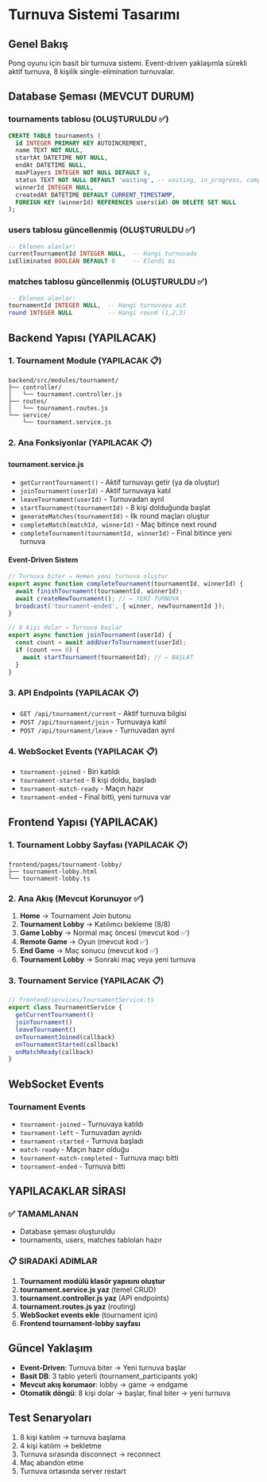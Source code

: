 # Turnuva Sistemi Tasarımı

## Genel Bakış
Pong oyunu için basit bir turnuva sistemi. Event-driven yaklaşımla sürekli aktif turnuva, 8 kişilik single-elimination turnuvalar.

## Database Şeması (MEVCUT DURUM)

### tournaments tablosu (OLUŞTURULDU ✅)
```sql
CREATE TABLE tournaments (
  id INTEGER PRIMARY KEY AUTOINCREMENT,
  name TEXT NOT NULL,
  startAt DATETIME NOT NULL,
  endAt DATETIME NULL,
  maxPlayers INTEGER NOT NULL DEFAULT 8,
  status TEXT NOT NULL DEFAULT 'waiting', -- waiting, in_progress, completed
  winnerId INTEGER NULL,
  createdAt DATETIME DEFAULT CURRENT_TIMESTAMP,
  FOREIGN KEY (winnerId) REFERENCES users(id) ON DELETE SET NULL
);
```

### users tablosu güncellenmiş (OLUŞTURULDU ✅)
```sql
-- Eklenen alanlar:
currentTournamentId INTEGER NULL,  -- Hangi turnuvada
isEliminated BOOLEAN DEFAULT 0     -- Elendi mi
```

### matches tablosu güncellenmiş (OLUŞTURULDU ✅)
```sql
-- Eklenen alanlar:
tournamentId INTEGER NULL,  -- Hangi turnuvaya ait
round INTEGER NULL          -- Hangi round (1,2,3)
```



## Backend Yapısı (YAPILACAK)

### 1. Tournament Module (YAPILACAK 📋)
```
backend/src/modules/tournament/
├── controller/
│   └── tournament.controller.js
├── routes/
│   └── tournament.routes.js
└── service/
    └── tournament.service.js
```

### 2. Ana Fonksiyonlar (YAPILACAK 📋)

#### tournament.service.js
- `getCurrentTournament()` - Aktif turnuvayı getir (ya da oluştur)
- `joinTournament(userId)` - Aktif turnuvaya katıl  
- `leaveTournament(userId)` - Turnuvadan ayrıl
- `startTournament(tournamentId)` - 8 kişi dolduğunda başlat
- `generateMatches(tournamentId)` - İlk round maçları oluştur
- `completeMatch(matchId, winnerId)` - Maç bitince next round
- `completeTournament(tournamentId, winnerId)` - Final bitince yeni turnuva

#### Event-Driven Sistem
```javascript
// Turnuva biter → Hemen yeni turnuva oluştur
export async function completeTournament(tournamentId, winnerId) {
  await finishTournament(tournamentId, winnerId);
  await createNewTournament(); // ← YENİ TURNUVA
  broadcast('tournament-ended', { winner, newTournamentId });
}

// 8 kişi dolar → Turnuva başlar
export async function joinTournament(userId) {
  const count = await addUserToTournament(userId);
  if (count === 8) {
    await startTournament(tournamentId); // ← BAŞLAT
  }
}
```

### 3. API Endpoints (YAPILACAK 📋)
- `GET /api/tournament/current` - Aktif turnuva bilgisi
- `POST /api/tournament/join` - Turnuvaya katıl
- `POST /api/tournament/leave` - Turnuvadan ayrıl

### 4. WebSocket Events (YAPILACAK 📋)
- `tournament-joined` - Biri katıldı
- `tournament-started` - 8 kişi doldu, başladı
- `tournament-match-ready` - Maçın hazır
- `tournament-ended` - Final bitti, yeni turnuva var

## Frontend Yapısı (YAPILACAK)

### 1. Tournament Lobby Sayfası (YAPILACAK 📋)
```
frontend/pages/tournament-lobby/
├── tournament-lobby.html
└── tournament-lobby.ts
```

### 2. Ana Akış (Mevcut Korunuyor ✅)
1. **Home** → Tournament Join butonu
2. **Tournament Lobby** → Katılımcı bekleme (8/8)
3. **Game Lobby** → Normal maç öncesi (mevcut kod ✅)
4. **Remote Game** → Oyun (mevcut kod ✅)
5. **End Game** → Maç sonucu (mevcut kod ✅)
6. **Tournament Lobby** → Sonraki maç veya yeni turnuva

### 3. Tournament Service (YAPILACAK 📋)
```typescript
// frontend/services/TournamentService.ts
export class TournamentService {
  getCurrentTournament()
  joinTournament()
  leaveTournament()
  onTournamentJoined(callback)
  onTournamentStarted(callback)
  onMatchReady(callback)
}
```

## WebSocket Events

### Tournament Events
- `tournament-joined` - Turnuvaya katıldı
- `tournament-left` - Turnuvadan ayrıldı  
- `tournament-started` - Turnuva başladı
- `match-ready` - Maçın hazır olduğu
- `tournament-match-completed` - Turnuva maçı bitti
- `tournament-ended` - Turnuva bitti

## YAPILACAKLAR SİRASI

### ✅ TAMAMLANAN
- Database şeması oluşturuldu
- tournaments, users, matches tabloları hazır

### 📋 SIRADAKİ ADIMLAR
1. **Tournament modülü klasör yapısını oluştur**
2. **tournament.service.js yaz** (temel CRUD)
3. **tournament.controller.js yaz** (API endpoints)
4. **tournament.routes.js yaz** (routing)
5. **WebSocket events ekle** (tournament için)
6. **Frontend tournament-lobby sayfası**

## Güncel Yaklaşım

- **Event-Driven**: Turnuva biter → Yeni turnuva başlar
- **Basit DB**: 3 tablo yeterli (tournament_participants yok)
- **Mevcut akış korumaor**: lobby → game → endgame
- **Otomatik döngü**: 8 kişi dolar → başlar, final biter → yeni turnuva

## Test Senaryoları

1. 8 kişi katılım → turnuva başlama
2. 4 kişi katılım → bekletme
3. Turnuva sırasında disconnect → reconnect
4. Maç abandon etme
5. Turnuva ortasında server restart